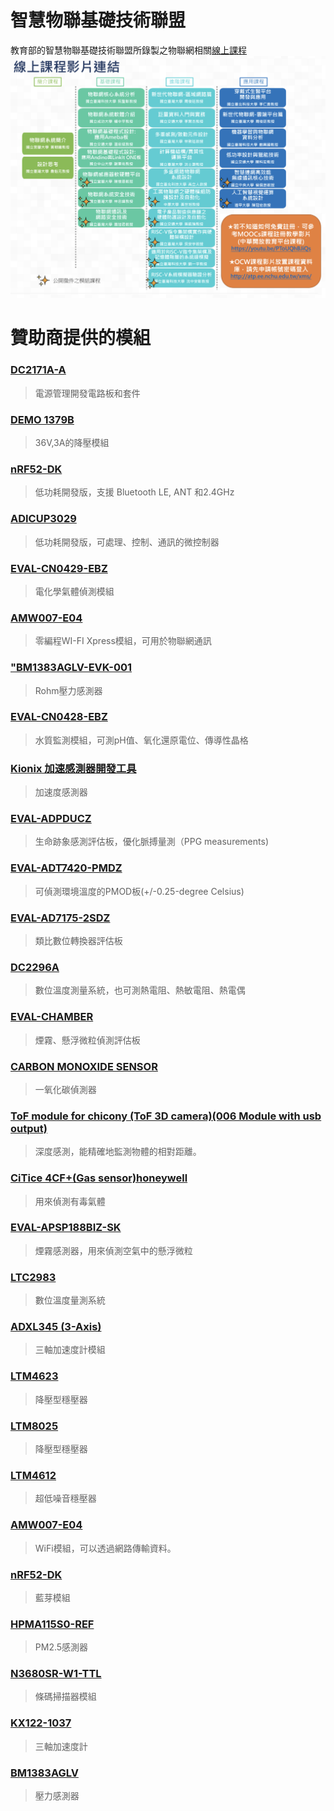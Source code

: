 # 智慧物聯基礎技術聯盟

教育部的智慧物聯基礎技術聯盟所錄製之物聯網相關[線上課程](http://ec2-18-188-66-21.us-east-2.compute.amazonaws.com/course_map)
![智慧物聯基礎技術聯盟提供之線上課程](/img/Iot/iot.png)

# 贊助商提供的模組

### [DC2171A-A ](https://www.arrow.com/zh-cn/products/dc2171a-a/analog-devices)
> 電源管理開發電路板和套件
### [DEMO 1379B](http://static6.arrow.com/aropdfconversion/6317c62d7b9ab8e4bd0386da6eaae98bb10169f/dc1379ba.pdf)
> 36V,3A的降壓模組
### [nRF52-DK](https://www.arrow.com/zh-cn/products/nrf52-dk/nordic-semiconductor)
> 低功耗開發版，支援 Bluetooth LE, ANT 和2.4GHz 
### [ADICUP3029](https://www.arrow.com/zh-cn/products/eval-adicup3029/analog-devices)
> 低功耗開發版，可處理、控制、通訊的微控制器
### [EVAL-CN0429-EBZ](https://www.arrow.com/zh-cn/products/eval-cn0429-ebz/analog-devices)
> 電化學氣體偵測模組
### [AMW007-E04](https://www.arrow.com/zh-cn/products/amw007-e04/silicon-labs)
> 零編程WI-FI Xpress模組，可用於物聯網通訊
### ["BM1383AGLV-EVK-001](https://www.arrow.com/en/datasheets/9046959849/rohm-semiconductor/bm1383aglv-evk-001)
> Rohm壓力感測器
### [EVAL-CN0428-EBZ](https://www.arrow.com/zh-cn/products/eval-cn0428-ebz/analog-devices)
> 水質監測模組，可測pH值、氧化還原電位、傳導性晶格
### [Kionix 加速感測器開發工具](https://www.mouser.tw/Kionix/Embedded-Solutions/Engineering-Tools/Sensor-Development-Tools/Acceleration-Sensor-Development-Tools/Datasheets/_/N-8mwys?P=1yztoe9)
> 加速度感測器
### [EVAL-ADPDUCZ ](https://www.analog.com/media/en/technical-documentation/user-guides/eval-adpd188ggz-ug-1256.pdf)
> 生命跡象感測評估板，優化脈搏量測（PPG measurements)
### [EVAL-ADT7420-PMDZ](https://www.arrow.com/en/products/eval-adt7420-pmdz/analog-devices)
> 可偵測環境溫度的PMOD板(+/-0.25-degree Celsius)
### [EVAL-AD7175-2SDZ](https://www.analog.com/media/en/technical-documentation/user-guides/eval-ad7175-2sdz_ug-741.pdf)
> 類比數位轉換器評估板
### [DC2296A](https://www.analog.com/media/en/dsp-documentation/evaluation-kit-manuals/dc2296fa.pdf)
> 數位溫度測量系統，也可測熱電阻、熱敏電阻、熱電偶
### [EVAL-CHAMBER](https://www.mouser.tw/datasheet/2/609/EVAL_ADPD188BIZ_S2_UG_1683-1716296.pdf)
> 煙霧、懸浮微粒偵測評估板
### [CARBON MONOXIDE SENSOR](https://static6.arrow.com/aropdfconversion/660d63f9f5dc4cfdbf5d0bfc7425c39a1cf05462/pgurl_9403.pdf)
> 一氧化碳偵測器
### [ToF module for chicony (ToF 3D camera)(006 Module with usb output)](https://www.icatchtek.com/Upload/201906211700437351691.pdf)
> 深度感測，能精確地監測物體的相對距離。
### [CiTice 4CF+(Gas sensor)honeywell](https://www.honeywellanalytics.com/~/media/honeywell-analytics/documents/english/11296_gas-book_v5_0413_lr_en.pdf?la=en-gb)
> 用來偵測有毒氣體
### [EVAL-APSP188BIZ-SK](https://webinar.elecfans.com/Public/Upload/Doc/20190115/5c3d3e17e3dfc.pdf)
> 煙霧感測器，用來偵測空氣中的懸浮微粒
### [LTC2983](https://www.analog.com/media/en/technical-documentation/data-sheets/2983fc.pdf)
> 數位溫度量測系統
### [ADXL345 (3-Axis)](https://www.analog.com/media/en/technical-documentation/data-sheets/ADXL345.pdf)
> 三軸加速度計模組
### [LTM4623](https://www.analog.com/media/en/technical-documentation/data-sheets/LTM4623.pdf)
> 降壓型穩壓器
### [LTM8025](https://www.analog.com/media/en/technical-documentation/data-sheets/LTM8025.pdf)
> 降壓型穩壓器
### [LTM4612](https://www.analog.com/media/en/technical-documentation/data-sheets/4612fc.pdf)
> 超低噪音穩壓器
### [AMW007-E04](https://www.mouser.tw/pdfdocs/Silabs-AMW007-04-UG.pdf)
> WiFi模組，可以透過網路傳輸資料。
### [nRF52-DK](https://infocenter.nordicsemi.com/pdf/nRF52_DK_User_Guide_v1.2.pdf)
> 藍芽模組
### [HPMA115S0-REF](https://sensing.honeywell.com/honeywell-sensing-particulate-hpm-series-datasheet-32322550.pdf)
> PM2.5感測器
### [N3680SR-W1-TTL](https://aidc.honeywell.com/CatalogDocuments/n3680-oem-2d-imager-data-sheet-en.pdf)
> 條碼掃描器模組
### [KX122-1037](https://www.mouser.tw/datasheet/2/348/KX122_1037_Specifications_Rev_6_0-1900578.pdf)
> 三軸加速度計
### [BM1383AGLV](https://www.mouser.tw/datasheet/2/348/bm1383aglv-e-1874398.pdf)
> 壓力感測器